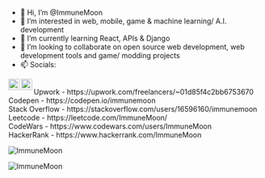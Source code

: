 - 👋 Hi, I’m @ImmuneMoon
- 👀 I’m interested in web, mobile, game & machine learning/ A.I. development
- 🌱 I’m currently learning React, APIs & Django
- 💞️ I’m looking to collaborate on open source web development, web development tools and game/ modding projects
- 📫 Socials:
<div displ>
 <a href="https://twitter.com/ImmuneMoon">
  <img align="left" alt="ImmuneMoon | Twitter" width="22px" src="https://api.iconify.design/logos:twitter.svg?color=%237000a6" />
</a>
<a href="https://www.linkedin.com/in/in/p-alex-j/">
  <img align="left" alt="ImmuneMoon | Linkedin" width="22px" src="https://api.iconify.design/logos:linkedin-icon.svg?color=%237000a6" />
</a>
<br> Upwork - https://upwork.com/freelancers/~01d85f4c2bb6753670
<br> Codepen - https://codepen.io/immunemoon
<br> Stack Overflow - https://stackoverflow.com/users/16596160/immunemoon
<br> Leetcode - https://leetcode.com/ImmuneMoon/
<br> CodeWars - https://www.codewars.com/users/ImmuneMoon
<br> HackerRank - https://www.hackerrank.com/ImmuneMoon
</div>

<p>
 <img align="center" src="https://github-readme-stats.vercel.app/api/top-langs?username=ImmuneMoon&show_icons=true&locale=en&layout=compact" alt="ImmuneMoon" />
</p> 
<p>&nbsp;
 <img align="left" src="https://github-readme-stats.vercel.app/api?username=ImmuneMoon&show_icons=true&locale=en" alt="ImmuneMoon" />
</p>
 

